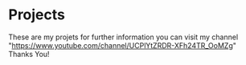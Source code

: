 # Projects
These are my projets for further information you can visit my channel "https://www.youtube.com/channel/UCPlYtZRDR-XFh24TR_OoMZg"
Thanks You!
